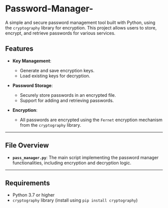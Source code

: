 # Password-Manager-



A simple and secure password management tool built with Python, using the `cryptography` library for encryption. This project allows users to store, encrypt, and retrieve passwords for various services.



## Features

- **Key Management**:
  - Generate and save encryption keys.
  - Load existing keys for decryption.
  
- **Password Storage**:
  - Securely store passwords in an encrypted file.
  - Support for adding and retrieving passwords.

- **Encryption**:
  - All passwords are encrypted using the `Fernet` encryption mechanism from the `cryptography` library.

---

## File Overview

- **`pass_manager.py`**:
  The main script implementing the password manager functionalities, including encryption and decryption logic.

---

## Requirements

- Python 3.7 or higher
- `cryptography` library (install using `pip install cryptography`)


